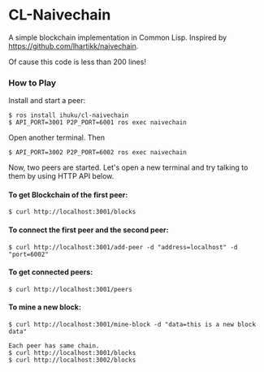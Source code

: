 # CL-Naivechain
A simple blockchain implementation in Common Lisp.
Inspired by https://github.com/lhartikk/naivechain.

Of cause this code is less than 200 lines!

### How to Play

Install and start a peer:

```
$ ros install ihuku/cl-naivechain
$ API_PORT=3001 P2P_PORT=6001 ros exec naivechain
```

Open another terminal. Then

```
$ API_PORT=3002 P2P_PORT=6002 ros exec naivechain
```

Now, two peers are started.
Let's open a new terminal and try talking to them by using HTTP API below.

#### To get Blockchain of the first peer:
```
$ curl http://localhost:3001/blocks
```

#### To connect the first peer and the second peer:
```
$ curl http://localhost:3001/add-peer -d "address=localhost" -d "port=6002"
```

#### To get connected peers:
```
$ curl http://localhost:3001/peers
```

#### To mine a new block:
```
$ curl http://localhost:3001/mine-block -d "data=this is a new block data"

Each peer has same chain.
$ curl http://localhost:3001/blocks
$ curl http://localhost:3002/blocks
```
